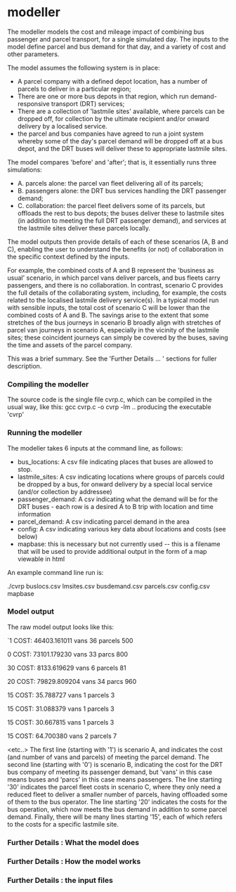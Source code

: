 # modeller

The modeller models the cost and mileage impact of combining bus passenger and parcel transport, for a single  simulated day.
The inputs to the model define parcel and bus demand for that day, and a variety of cost and other parameters.

The model assumes the following system is in place:

- A parcel company with a defined depot location, has a number of parcels to deliver in a particular region;
- There are one or more bus depots in that region, which run demand-responsive transport (DRT) services;
- There are a collection of 'lastmile sites' available, where parcels can be dropped off, for collection by the ultimate recipient and/or onward delivery by a localised service.
- the parcel and bus companies have agreed to run a joint system whereby some of the day's parcel demand will be dropped off at a bus depot, and the DRT buses will deliver these to appropriate lastmile sites.
 
 The model compares 'before' and 'after'; that is, it essentially runs three simulations:
 -  A. parcels alone: the parcel van fleet  delivering all of its parcels; 
 -  B. passengers alone: the DRT bus services handling the DRT passenger demand;
 -  C. collaboration: the parcel fleet delivers some of its parcels, but offloads the rest to bus depots; the buses deliver these to lastmile sites (in addition to meeting the full DRT passenger demand), and services at the lastmile sites deliver these parcels locally.
 
The model outputs then provide details of each of these scenarios (A, B and C), enabling the user to understand the benefits (or not) of collaboration in the specific context defined by the inputs.  

For example, the combined costs of A and B represent the 'business as usual' scenario,  in which parcel vans deliver parcels, and bus fleets carry passengers, and there is no collaboration.  In contrast, scenario C provides the full details of the collaborating system, including, for example, the costs related to the localised lastmile delivery service(s).  In a typical model run with sensible inputs, the total cost of scenario C will be lower than the combined costs of A and B. The savings arise to the extent that some stretches of the bus journeys in scenario B broadly align with stretches of parcel van journeys in scenario A, especially in the vicinity of the lastmile sites; these coincident journeys can simply be covered by the buses, saving the time and assets of the parcel company.   

This was a brief summary. See the 'Further Details ... '  sections for fuller description.

### Compiling the modeller
The source code is the  single file cvrp.c, which can be compiled in the usual way, like this:
    gcc cvrp.c -o cvrp -lm
.. producing the executable 'cvrp'

### Running the modeller

The modeller takes 6 inputs at the command line, as follows:

* bus_locations:  A csv file indicating  places that buses are allowed to stop.
* lastmile_sites: A csv indicating  locations where groups of parcels could be dropped by a bus, for onward delivery by a special local service (and/or collection by addressee)
* passenger_demand: A csv indicating what the demand will be for the DRT buses - each row is a desired A to  B trip with location and time information
* parcel_demand:  A csv indicating parcel demand in the area
*  config:  A csv indicating various key data about locations and costs (see below)
*  mapbase: this is necessary but not currently used -- this is a filename that will be used to provide additional output in the form of a map viewable in html

An example command line run is:

./cvrp   buslocs.csv lmsites.csv  busdemand.csv  parcels.csv  config.csv mapbase

### Model output

The raw model output looks like this:

`1 COST:  46403.161011   vans 36  parcels 500

 0 COST:  73101.179230    vans  33  parcs 800

 30 COST:  8133.619629   vans 6  parcels 81 

 20 COST:  79829.809204    vans  34  parcs 960

 15 COST:  35.788727   vans 1  parcels 3 

 15 COST:  31.088379   vans 1  parcels 3 

 15 COST:  30.667815   vans 1  parcels 3  

 15 COST:  64.700380   vans 2  parcels 7  

 <etc..>
The first line (starting with '1') is scenario A, and indicates the cost (and number of vans and parcels) of meeting the parcel demand. 
The second line (starting with '0') is scenario B, indicating the cost for the DRT bus company of meeting its passenger demand, but 'vans' in this case means buses and 'parcs' in this case means passengers.
The line starting '30' indicates the parcel fleet costs in scenario C, where they only need a reduced fleet to deliver a smaller number of parcels, having offloaded some of them to the bus operator.
The line starting '20' indicates the costs for the bus operation, which now meets the bus demand in addition to some parcel demand. 
Finally, there will be many lines starting '15', each of which refers to the costs for a specific lastmile site.

### Further Details : What the model does 

### Further Details : How the model works

### Further Details : the input files

